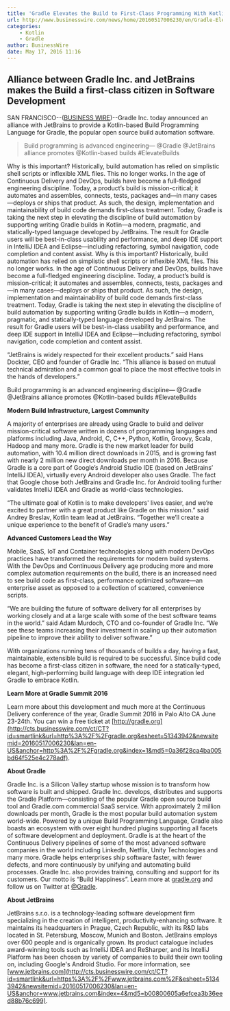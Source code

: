 ```yaml
---
title: 'Gradle Elevates the Build to First-Class Programming With Kotlin Language'
url: http://www.businesswire.com/news/home/20160517006230/en/Gradle-Elevates-Build-First-Class-Programming-Kotlin-Language
categories:
    - Kotlin
    - Gradle
author: BusinessWire
date: May 17, 2016 11:16
---
```

## Alliance between Gradle Inc. and JetBrains makes the Build a first-class citizen in Software Development

SAN FRANCISCO--([BUSINESS WIRE](http://www.businesswire.com/))--Gradle Inc. today announced an alliance with JetBrains to provide a Kotlin-based Build Programming Language for Gradle, the popular open source build automation software.

> Build programming is advanced engineering— @Gradle @JetBrains alliance promotes @Kotlin-based builds #ElevateBuilds

Why is this important? Historically, build automation has relied on simplistic shell scripts or inflexible XML files. This no longer works. In the age of Continuous Delivery and DevOps, builds have become a full-fledged engineering discipline. Today, a product’s build is mission-critical; it automates and assembles, connects, tests, packages and—in many cases—deploys or ships that product. As such, the design, implementation and maintainability of build code demands first-class treatment. Today, Gradle is taking the next step in elevating the discipline of build automation by supporting writing Gradle builds in Kotlin—a modern, pragmatic, and statically-typed language developed by JetBrains. The result for Gradle users will be best-in-class usability and performance, and deep IDE support in IntelliJ IDEA and Eclipse—including refactoring, symbol navigation, code completion and content assist.
Why is this important? Historically, build automation has relied on simplistic shell scripts or inflexible XML files. This no longer works. In the age of Continuous Delivery and DevOps, builds have become a full-fledged engineering discipline. Today, a product’s build is mission-critical; it automates and assembles, connects, tests, packages and—in many cases—deploys or ships that product. As such, the design, implementation and maintainability of build code demands first-class treatment. Today, Gradle is taking the next step in elevating the discipline of build automation by supporting writing Gradle builds in Kotlin—a modern, pragmatic, and statically-typed language developed by JetBrains. The result for Gradle users will be best-in-class usability and performance, and deep IDE support in IntelliJ IDEA and Eclipse—including refactoring, symbol navigation, code completion and content assist.

“JetBrains is widely respected for their excellent products.” said Hans Dockter, CEO and founder of Gradle Inc. “This alliance is based on mutual technical admiration and a common goal to place the most effective tools in the hands of developers.”

Build programming is an advanced engineering discipline— @Gradle @JetBrains alliance promotes @Kotlin-based builds #ElevateBuilds

**Modern Build Infrastructure, Largest Community**

A majority of enterprises are already using Gradle to build and deliver mission-critical software written in dozens of programming languages and platforms including Java, Android, C, C++, Python, Kotlin, Groovy, Scala, Hadoop and many more. Gradle is the new market leader for build automation, with 10.4 million direct downloads in 2015, and is growing fast with nearly 2 million new direct downloads per month in 2016. Because Gradle is a core part of Google’s Android Studio IDE (based on JetBrains’ IntelliJ IDEA), virtually every Android developer also uses Gradle. The fact that Google chose both JetBrains and Gradle Inc. for Android tooling further validates IntelliJ IDEA and Gradle as world-class technologies.

“The ultimate goal of Kotlin is to make developers' lives easier, and we’re excited to partner with a great product like Gradle on this mission.” said Andrey Breslav, Kotlin team lead at JetBrains. “Together we’ll create a unique experience to the benefit of Gradle’s many users.”

**Advanced Customers Lead the Way**

Mobile, SaaS, IoT and Container technologies along with modern DevOps practices have transformed the requirements for modern build systems. With the DevOps and Continuous Delivery age producing more and more complex automation requirements on the build, there is an increased need to see build code as first-class, performance optimized software—an enterprise asset as opposed to a collection of scattered, convenience scripts.

“We are building the future of software delivery for all enterprises by working closely and at a large scale with some of the best software teams in the world.” said Adam Murdoch, CTO and co-founder of Gradle Inc. “We see these teams increasing their investment in scaling up their automation pipeline to improve their ability to deliver software.”

With organizations running tens of thousands of builds a day, having a fast, maintainable, extensible build is required to be successful. Since build code has become a first-class citizen in software, the need for a statically-typed, elegant, high-performing build language with deep IDE integration led Gradle to embrace Kotlin.

**Learn More at Gradle Summit 2016**

Learn more about this development and much more at the Continuous Delivery conference of the year, Gradle Summit 2016 in Palo Alto CA June 23-24th. You can win a free ticket at [http://gradle.org](http://cts.businesswire.com/ct/CT?id=smartlink&url=http%3A%2F%2Fgradle.org&esheet=51343942&newsitemid=20160517006230&lan=en-US&anchor=http%3A%2F%2Fgradle.org&index=1&md5=0a36f28ca4ba005bd64f525e4c278adf).

**About Gradle**

Gradle Inc. is a Silicon Valley startup whose mission is to transform how software is built and shipped. Gradle Inc. develops, distributes and supports the Gradle Platform—consisting of the popular Gradle open source build tool and Gradle.com commercial SaaS service. With approximately 2 million downloads per month, Gradle is the most popular build automation system world-wide. Powered by a unique Build Programming Language, Gradle also boasts an ecosystem with over eight hundred plugins supporting all facets of software development and deployment. Gradle is at the heart of the Continuous Delivery pipelines of some of the most advanced software companies in the world including LinkedIn, Netflix, Unity Technologies and many more. Gradle helps enterprises ship software faster, with fewer defects, and more continuously by unifying and automating build processes. Gradle Inc. also provides training, consulting and support for its customers. Our motto is “Build Happiness”. Learn more at [gradle.org](http://cts.businesswire.com/ct/CT?id=smartlink&url=http%3A%2F%2Fgradle.org&esheet=51343942&newsitemid=20160517006230&lan=en-US&anchor=gradle.org&index=2&md5=3e96189fc8c662c318c35dfc5645b553) and follow us on Twitter at [@Gradle](http://cts.businesswire.com/ct/CT?id=smartlink&url=http%3A%2F%2Ftwitter.com%2Fgradle&esheet=51343942&newsitemid=20160517006230&lan=en-US&anchor=%40Gradle&index=3&md5=83692a7d6b9a8e7968410ff7e19a8df2).

**About JetBrains**

JetBrains s.r.o. is a technology-leading software development firm specializing in the creation of intelligent, productivity-enhancing software. It maintains its headquarters in Prague, Czech Republic, with its R&D labs located in St. Petersburg, Moscow, Munich and Boston. JetBrains employs over 600 people and is organically grown. Its product catalogue includes award-winning tools such as IntelliJ IDEA and ReSharper, and its IntelliJ Platform has been chosen by variety of companies to build their own tooling on, including Google's Android Studio. For more information, see [www.jetbrains.com](http://cts.businesswire.com/ct/CT?id=smartlink&url=https%3A%2F%2Fwww.jetbrains.com%2F&esheet=51343942&newsitemid=20160517006230&lan=en-US&anchor=www.jetbrains.com&index=4&md5=b00800605a6efcea3b36eed88b76c699).

